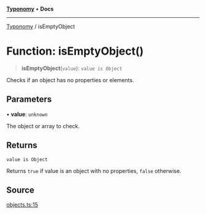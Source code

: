 [**Typonomy**](../README.md) • **Docs**

***

[Typonomy](../globals.md) / isEmptyObject

# Function: isEmptyObject()

> **isEmptyObject**(`value`): `value is Object`

Checks if an object has no properties or elements.

## Parameters

• **value**: `unknown`

The object or array to check.

## Returns

`value is Object`

Returns `true` if value is an object with no properties, `false` otherwise.

## Source

[objects.ts:15](https://github.com/softcraft-development/typonomy/blob/cee340f062935faae6d8d20bbf994df4a652481c/src/objects.ts#L15)
